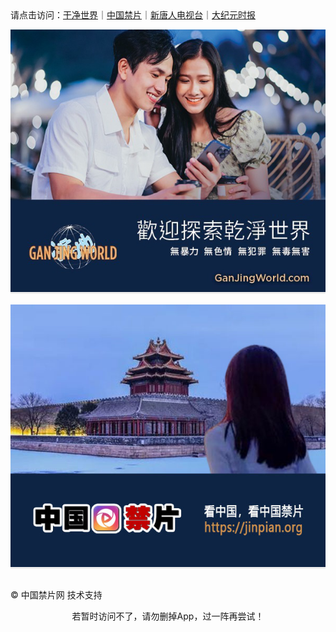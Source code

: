 <br>
<div id="home"></div>
<br>

请点击访问：<span><a href="https://4r24df.daoli.shop/62">干净世界</a>｜<span><a href="https://jw513.website/" target="_self">中国禁片</a></span>｜<span><a href="https://jw513.website/ntdtv/">新唐人电视台</a></span>｜<span><a href="https://jw513.website/djy/">大纪元时报</a></span>

<div style="width:100%;background-color:#eee;"><a href="https://4r24df.daoli.shop/62" target="_self"><img src="https://github.com/JohnChen201502/jinpian/blob/master/git-ganjing.jpg?raw=true"/></a></div>
</br>

<div style="width:100%;background-color:#eee;"><a href="https://jw513.website/" target="_self"><img src="https://github.com/JohnChen201502/jinpian/blob/master/git-jinpian.jpg?raw=true"/></a></div>

</br>

© 中国禁片网 技术支持

<p align="center">若暂时访问不了，请勿删掉App，过一阵再尝试！</p>
